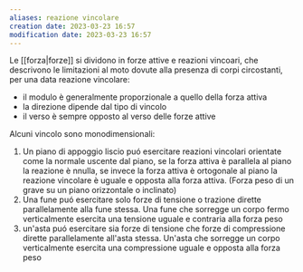 ```yaml
---
aliases: reazione vincolare
creation date: 2023-03-23 16:57
modification date: 2023-03-23 16:57
---
```


Le [[forza|forze]] si dividono in forze attive e reazioni vincoari, che descrivono le limitazioni al moto dovute alla presenza di corpi circostanti, per una data reazione vincolare:
- il modulo è generalmente proporzionale a quello della forza attiva
- la direzione dipende dal tipo di vincolo
- il verso è sempre opposto al verso delle forze attive

Alcuni vincolo sono monodimensionali:
1. Un piano di appoggio liscio puó esercitare reazioni vincolari orientate come la normale uscente dal piano, se la forza attiva è parallela al piano la reazione è nnulla, se invece la forza attiva è ortogonale al piano la reazione vincolare è uguale e opposta alla forza attiva. (Forza peso di un grave su un piano orizzontale o inclinato)
2. Una fune puó esercitare solo forze di tensione o trazione dirette parallelamente alla fune stessa. Una fune che sorregge un corpo fermo verticalmente esercita una tensione uguale e contraria alla forza peso
3. un'asta puó esercitare sia forze di tensione che forze di compressione dirette parallelamente all'asta stessa. Un'asta che sorregge un corpo verticalmente esercita una compressione uguale e opposta alla forza peso





